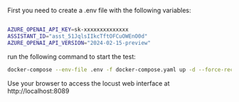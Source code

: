First you need to create a .env file with the following variables:

```bash

AZURE_OPENAI_API_KEY=sk-xxxxxxxxxxxxxx
ASSISTANT_ID="asst_51JqlsIIkcTftOFCuOWEnO0d"
AZURE_OPENAI_API_VERSION="2024-02-15-preview"

```
run the following command to start the test:

```bash
docker-compose --env-file .env -f docker-compose.yaml up -d --force-recreate

```

Use your browser to access the locust web interface at http://localhost:8089

